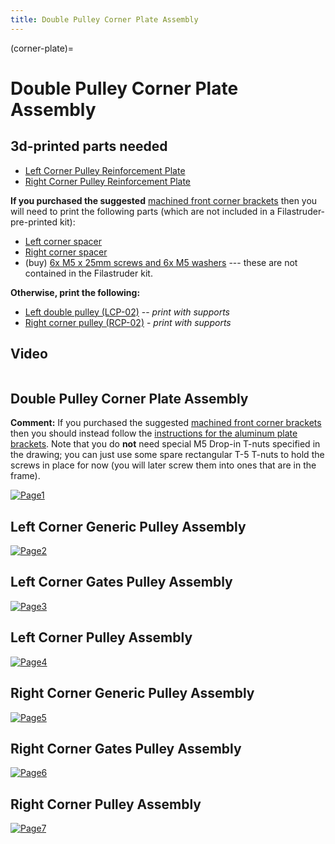 ```yaml
---
title: Double Pulley Corner Plate Assembly
---
```


(corner-plate)=
# Double Pulley Corner Plate Assembly

## 3d-printed parts needed

- [Left Corner Pulley Reinforcement Plate](https://github.com/machineagency/jubilee/blob/rel/jubilee_2.2.0/frame/fabrication_exports/3d_printed_parts/frame/left_corner_pulley_reinforcement_plate.STL)
- [Right Corner Pulley Reinforcement Plate](https://github.com/machineagency/jubilee/blob/rel/jubilee_2.2.0/frame/fabrication_exports/3d_printed_parts/frame/right_corner_pulley_reinforcement_plate.STL)

**If you purchased the suggested** [machined front corner brackets]( https://mandalaroseworks.com/products/jubilee-front-corner-brackets) then you will need to print the following parts (which are not included in a Filastruder-pre-printed kit):
- [Left corner spacer](https://github.com/machineagency/jubilee/blob/main/frame/upgrades/aluminum_corner_plates/fabrication_exports/3d_printed_parts/left_machined_corner_spacer.STL)
- [Right corner spacer](https://github.com/machineagency/jubilee/blob/main/frame/upgrades/aluminum_corner_plates/fabrication_exports/3d_printed_parts/right_machined_corner_spacer.STL)
- (buy) [6x  M5 x 25mm screws and 6x M5 washers](https://amzn.to/43ISkIa) --- these are not contained in the Filastruder kit.

**Otherwise, print the following:**
- [Left double pulley (LCP-02)](https://github.com/machineagency/jubilee/blob/rel/jubilee_2.2.0/frame/fabrication_exports/3d_printed_parts/frame/left_double_pulley_corner_bracket.STL) -- *print with supports*
- [Right corner pulley (RCP-02)](https://github.com/machineagency/jubilee/blob/rel/jubilee_2.2.0/frame/fabrication_exports/3d_printed_parts/frame/right_double_pulley_corner_bracket.STL) - *print with supports*


## Video
```{youtube} YDzGue4y-to
```

## Double Pulley Corner Plate Assembly

**Comment:** If you purchased the suggested [machined front corner brackets]( https://mandalaroseworks.com/products/jubilee-front-corner-brackets) then you should instead follow the [instructions for the aluminum plate brackets](https://github.com/machineagency/jubilee/blob/main/frame/assembly_instructions/frame/031_aluminum_corner_plate_assembly.pdf).  Note that you do **not** need special M5 Drop-in T-nuts specified in the drawing; you can just use some spare rectangular T-5 T-nuts to hold the screws in place for now (you will later screw them into ones that are in the frame).

[![Page1](_static/corner_plate0.png)](_static/corner_plate0.png)

## Left Corner Generic Pulley Assembly
[![Page2](_static/corner_plate1.png)](_static/corner_plate1.png)

## Left Corner Gates Pulley Assembly
[![Page3](_static/corner_plate2.png)](_static/corner_plate2.png)

## Left Corner Pulley Assembly
[![Page4](_static/corner_plate3.png)](_static/corner_plate3.png)

## Right Corner Generic Pulley Assembly
[![Page5](_static/corner_plate4.png)](_static/corner_plate4.png)

## Right Corner Gates Pulley Assembly
[![Page6](_static/corner_plate5.png)](_static/corner_plate5.png)

## Right Corner Pulley Assembly
[![Page7](_static/corner_plate6.png)](_static/corner_plate6.png)
